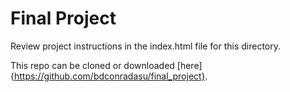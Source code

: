 # Final Project

Review project instructions in the index.html file for this directory.

This repo can be cloned or downloaded [here]{https://github.com/bdconradasu/final_project}.
